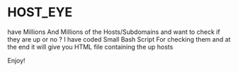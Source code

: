 # HOST_EYE

have Millions And Millions of the Hosts/Subdomains and want to check if they are up or no ? I have coded Small Bash Script For checking them and at the end it will give you HTML file containing the up hosts 

Enjoy!

